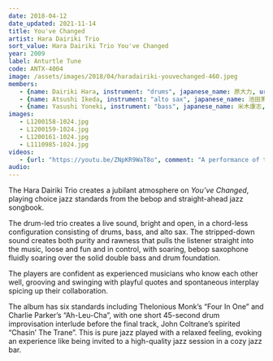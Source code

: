 ```yaml
---
date: 2018-04-12
date_updated: 2021-11-14
title: You've Changed
artist: Hara Dairiki Trio
sort_value: Hara Dairiki Trio You've Changed
year: 2009
label: Anturtle Tune
code: ANTX-4004
image: /assets/images/2018/04/haradairiki-youvechanged-460.jpeg
members:
   - {name: Dairiki Hara, instrument: "drums", japanese_name: 原大力, url: "http://www.haradairiki.com/"}
   - {name: Atsushi Ikeda, instrument: "alto sax", japanese_name: 池田篤, url: "https://ameblo.jp/ats-music1963/"}
   - {name: Yasushi Yoneki, instrument: "bass", japanese_name: 米木康志, url: "https://www.catfish-records.jp/product/27801"}
images:
   - L1200158-1024.jpg
   - L1200159-1024.jpg
   - L1200161-1024.jpg
   - L1110985-1024.jpg
videos: 
   - {url: "https://youtu.be/ZNpKR9WaT8o", comment: "A performance of the Hara Dairiki Trio playing live in Tokyo in 2009"}
audio:
---
```

The Hara Dairiki Trio creates a jubilant atmosphere on *You’ve Changed*, playing choice jazz standards from the bebop and straight-ahead jazz songbook.

The drum-led trio creates a live sound, bright and open, in a chord-less configuration consisting of drums, bass, and alto sax. The stripped-down sound creates both purity and rawness that pulls the listener straight into the music, loose and fun and in control, with soaring, bebop saxophone fluidly soaring over the solid double bass and drum foundation.

The players are confident as experienced musicians who know each other well, grooving and swinging with playful quotes and spontaneous interplay spicing up their collaboration.

The album has six standards including Thelonious Monk’s “Four In One” and Charlie Parker’s “Ah-Leu-Cha”, with one short 45-second drum improvisation interlude before the final track, John Coltrane’s spirited “Chasin’ The Trane”. This is pure jazz played with a relaxed feeling, evoking an experience like being invited to a high-quality jazz session in a cozy jazz bar.

